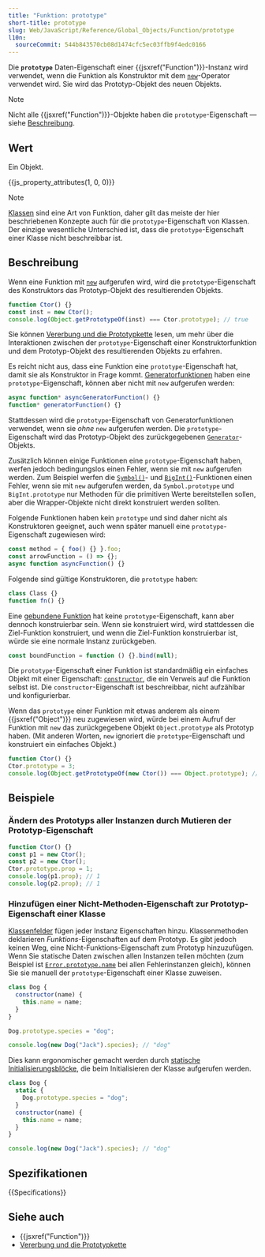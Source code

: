 ```yaml
---
title: "Funktion: prototype"
short-title: prototype
slug: Web/JavaScript/Reference/Global_Objects/Function/prototype
l10n:
  sourceCommit: 544b843570cb08d1474cfc5ec03ffb9f4edc0166
---
```


Die **`prototype`** Daten-Eigenschaft einer {{jsxref("Function")}}-Instanz wird verwendet, wenn die Funktion als Konstruktor mit dem [`new`](/de/docs/Web/JavaScript/Reference/Operators/new)-Operator verwendet wird. Sie wird das Prototyp-Objekt des neuen Objekts.

> [!NOTE]
> Nicht alle {{jsxref("Function")}}-Objekte haben die `prototype`-Eigenschaft — siehe [Beschreibung](#beschreibung).

## Wert

Ein Objekt.

{{js_property_attributes(1, 0, 0)}}

> [!NOTE]
> [Klassen](/de/docs/Web/JavaScript/Reference/Classes) sind eine Art von Funktion, daher gilt das meiste der hier beschriebenen Konzepte auch für die `prototype`-Eigenschaft von Klassen. Der einzige wesentliche Unterschied ist, dass die `prototype`-Eigenschaft einer Klasse nicht beschreibbar ist.

## Beschreibung

Wenn eine Funktion mit [`new`](/de/docs/Web/JavaScript/Reference/Operators/new) aufgerufen wird, wird die `prototype`-Eigenschaft des Konstruktors das Prototyp-Objekt des resultierenden Objekts.

```js
function Ctor() {}
const inst = new Ctor();
console.log(Object.getPrototypeOf(inst) === Ctor.prototype); // true
```

Sie können [Vererbung und die Prototypkette](/de/docs/Web/JavaScript/Guide/Inheritance_and_the_prototype_chain#constructors) lesen, um mehr über die Interaktionen zwischen der `prototype`-Eigenschaft einer Konstruktorfunktion und dem Prototyp-Objekt des resultierenden Objekts zu erfahren.

Es reicht nicht aus, dass eine Funktion eine `prototype`-Eigenschaft hat, damit sie als Konstruktor in Frage kommt. [Generatorfunktionen](/de/docs/Web/JavaScript/Reference/Statements/function*) haben eine `prototype`-Eigenschaft, können aber nicht mit `new` aufgerufen werden:

```js
async function* asyncGeneratorFunction() {}
function* generatorFunction() {}
```

Stattdessen wird die `prototype`-Eigenschaft von Generatorfunktionen verwendet, wenn sie _ohne_ `new` aufgerufen werden. Die `prototype`-Eigenschaft wird das Prototyp-Objekt des zurückgegebenen [`Generator`](/de/docs/Web/JavaScript/Reference/Global_Objects/Generator)-Objekts.

Zusätzlich können einige Funktionen eine `prototype`-Eigenschaft haben, werfen jedoch bedingungslos einen Fehler, wenn sie mit `new` aufgerufen werden. Zum Beispiel werfen die [`Symbol()`](/de/docs/Web/JavaScript/Reference/Global_Objects/Symbol/Symbol)- und [`BigInt()`](/de/docs/Web/JavaScript/Reference/Global_Objects/BigInt/BigInt)-Funktionen einen Fehler, wenn sie mit `new` aufgerufen werden, da `Symbol.prototype` und `BigInt.prototype` nur Methoden für die primitiven Werte bereitstellen sollen, aber die Wrapper-Objekte nicht direkt konstruiert werden sollten.

Folgende Funktionen haben kein `prototype` und sind daher nicht als Konstruktoren geeignet, auch wenn später manuell eine `prototype`-Eigenschaft zugewiesen wird:

```js
const method = { foo() {} }.foo;
const arrowFunction = () => {};
async function asyncFunction() {}
```

Folgende sind gültige Konstruktoren, die `prototype` haben:

```js
class Class {}
function fn() {}
```

Eine [gebundene Funktion](/de/docs/Web/JavaScript/Reference/Global_Objects/Function/bind) hat keine `prototype`-Eigenschaft, kann aber dennoch konstruierbar sein. Wenn sie konstruiert wird, wird stattdessen die Ziel-Funktion konstruiert, und wenn die Ziel-Funktion konstruierbar ist, würde sie eine normale Instanz zurückgeben.

```js
const boundFunction = function () {}.bind(null);
```

Die `prototype`-Eigenschaft einer Funktion ist standardmäßig ein einfaches Objekt mit einer Eigenschaft: [`constructor`](/de/docs/Web/JavaScript/Reference/Global_Objects/Object/constructor), die ein Verweis auf die Funktion selbst ist. Die `constructor`-Eigenschaft ist beschreibbar, nicht aufzählbar und konfigurierbar.

Wenn das `prototype` einer Funktion mit etwas anderem als einem {{jsxref("Object")}} neu zugewiesen wird, würde bei einem Aufruf der Funktion mit `new` das zurückgegebene Objekt `Object.prototype` als Prototyp haben. (Mit anderen Worten, `new` ignoriert die `prototype`-Eigenschaft und konstruiert ein einfaches Objekt.)

```js
function Ctor() {}
Ctor.prototype = 3;
console.log(Object.getPrototypeOf(new Ctor()) === Object.prototype); // true
```

## Beispiele

### Ändern des Prototyps aller Instanzen durch Mutieren der Prototyp-Eigenschaft

```js
function Ctor() {}
const p1 = new Ctor();
const p2 = new Ctor();
Ctor.prototype.prop = 1;
console.log(p1.prop); // 1
console.log(p2.prop); // 1
```

### Hinzufügen einer Nicht-Methoden-Eigenschaft zur Prototyp-Eigenschaft einer Klasse

[Klassenfelder](/de/docs/Web/JavaScript/Reference/Classes/Public_class_fields) fügen jeder Instanz Eigenschaften hinzu. Klassenmethoden deklarieren _Funktions_-Eigenschaften auf dem Prototyp. Es gibt jedoch keinen Weg, eine Nicht-Funktions-Eigenschaft zum Prototyp hinzuzufügen. Wenn Sie statische Daten zwischen allen Instanzen teilen möchten (zum Beispiel ist [`Error.prototype.name`](/de/docs/Web/JavaScript/Reference/Global_Objects/Error/name) bei allen Fehlerinstanzen gleich), können Sie sie manuell der `prototype`-Eigenschaft einer Klasse zuweisen.

```js
class Dog {
  constructor(name) {
    this.name = name;
  }
}

Dog.prototype.species = "dog";

console.log(new Dog("Jack").species); // "dog"
```

Dies kann ergonomischer gemacht werden durch [statische Initialisierungsblöcke](/de/docs/Web/JavaScript/Reference/Classes/Static_initialization_blocks), die beim Initialisieren der Klasse aufgerufen werden.

```js
class Dog {
  static {
    Dog.prototype.species = "dog";
  }
  constructor(name) {
    this.name = name;
  }
}

console.log(new Dog("Jack").species); // "dog"
```

## Spezifikationen

{{Specifications}}

## Siehe auch

- {{jsxref("Function")}}
- [Vererbung und die Prototypkette](/de/docs/Web/JavaScript/Guide/Inheritance_and_the_prototype_chain#constructors)
